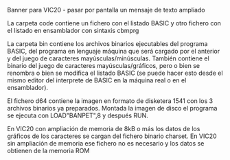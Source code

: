Banner para VIC20 - pasar por pantalla un mensaje de texto ampliado

La carpeta code contiene un fichero con el listado BASIC y otro fichero con el listado en ensamblador con sintaxis cbmprg

La carpeta bin contiene los archivos binarios ejecutables del programa BASIC, del programa en lenguaje máquina que será cargado por el anterior y del juego de caracteres mayúsculas/minúsculas. También contiene el binario del juego de caracteres mayúsculas/gráficos, pero o bien se renombra o bien se modifica el listado BASIC (se puede hacer esto desde el mismo editor del interprete de BASIC en la máquina real o en el ensamblador).

El fichero d64 contiene la imagen en formato de disketera 1541 con los 3 archivos binarios ya preparados. Montada la imagen de disco el programa se ejecuta con LOAD"BANPET",8 y después RUN.

En VIC20 con ampliación de memoria de 8kB o más los datos de los gráficos de los caracteres se cargan del fichero binario charset. En VIC20 sin ampliación de memoria ese fichero no es necesario y los datos se obtienen de la memoria ROM
